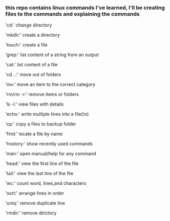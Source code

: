 ### this repo contains linux commands I've learned, I'll be creating files to the commands and explaining the commands

'cd:' change directory

'mkdir:' create a directory 

'touch:' create a file 

'grep:' list content of a string from an output 

'cat:' list content of a file

'cd ..:' move out of folders

'mv:' move an item to the correct category

'rm/rm -r:' remove items or folders

'ls -l:' view files with details

'echo:' write multiple lines into a file(\n)

'cp:' copy a files to backup folder

'find:' locate a file by name

'hostory:' show recently used commands

'man:' open manual/help for any command

'head:' view the first line of the file

'tail:' view the last line of the file 

'wc:' count word, lines,and characters

'sort:' arrange lines in order

'uniq:' remove duplicate line

'rmdir:' remove dirictory




